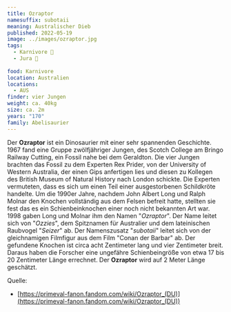 ```yaml
---
title: Ozraptor
namesuffix: subotaii
meaning: Australischer Dieb
published: 2022-05-19
image: ../images/ozraptor.jpg
tags:
  - Karnivore 🥩
  - Jura 🦴
  
food: Karnivore
location: Australien
locations:
  - AUS
finder: vier Jungen
weight: ca. 40kg
size: ca. 2m
years: "170"
family: Abelisaurier
---
```

Der **Ozraptor** ist ein Dinosaurier mit einer sehr spannenden Geschichte. 1967 fand eine Gruppe zwölfjähriger Jungen, des Scotch College am Bringo Railway Cutting, ein Fossil nahe bei dem Geraldton. Die vier Jungen brachten das Fossil zu dem Experten Rex Prider, von der University of Western Australia, der einen Gips anfertigen lies und diesen zu Kollegen des British Museum of Natural History nach London schickte. Die Experten vermuteten, dass es sich um einen Teil einer ausgestorbenen Schildkröte handelte. Um die 1990er Jahre, nachdem John Albert Long und Ralph Molnar den Knochen vollständig aus dem Felsen befreit hatte, stellten sie fest das es ein Schienbeinknochen einer noch nicht bekannten Art war. 1998 gaben Long und Molnar ihm den Namen "*Ozraptor*". Der Name leitet sich von "*Ozzies*", dem Spitznamen für Australier und dem lateinischen Raubvogel "*Seizer*" ab. Der Namenszusatz "*subotaii*" leitet sich von der gleichnamigen Filmfigur aus dem Film "Conan der Barbar" ab. Der gefundene Knochen ist circa acht Zentimeter lang und vier Zentimeter breit. Daraus haben die Forscher eine ungefähre Schienbeingröße von etwa 17 bis 20 Zentimeter Länge errechnet. Der **Ozraptor** wird auf 2 Meter Länge geschätzt.

Quelle:

* [https://primeval-fanon.fandom.com/wiki/Ozraptor_(DU)](https://primeval-fanon.fandom.com/wiki/Ozraptor_(DU))
